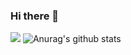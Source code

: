 ### Hi there 👋
![](http://antzuhl.cn:4000/get/@HuangDaohong.README)
![Anurag's github stats](https://github-readme-stats.vercel.app/api?username=HuangDaohong&theme=vue-dark)
